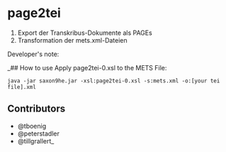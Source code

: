 # page2tei

1. Export der Transkribus-Dokumente als PAGEs
2. Transformation der mets.xml-Dateien

Developer's note:

_## How to use
Apply page2tei-0.xsl to the METS File:

```
java -jar saxon9he.jar -xsl:page2tei-0.xsl -s:mets.xml -o:[your tei file].xml
```

## Contributors
- @tboenig
- @peterstadler
- @tillgrallert_
